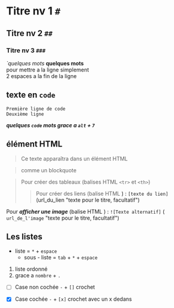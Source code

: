 # Titre nv 1 `#`
## Titre nv 2 `##`
### Titre nv 3 `###`
*`quelques mots*
**quelques mots**  
pour mettre a la ligne simplement   
2 espaces a la fin de la ligne  

## texte en `code`
    Première ligne de code
    Deuxième ligne
***quelques `code` mots grace a `alt` + `7`***

## élément HTML 
> Ce texte apparaîtra dans un élément HTML 
<blockquote>comme un blockquote</blockquote>

>Pour créer des tableaux (balises HTML `<tr>` et `<th>`)
>>Pour créer des liens (balise HTML <a>) :
>`[texte du lien]`(url_du_lien "texte pour le titre, facultatif")

Pour ***afficher une image*** (balise HTML <img>) :
`![Texte alternatif]` ( `url_de_l'image` "texte pour le titre, facultatif")



## Les listes
* liste = `*` + `espace`
   * sous - liste = `tab` + `*` + `espace`

1. liste ordonné
2. grace a `nombre` + `.`

- [ ] Case non cochée `-` + `[]` crochet
- [x] Case cochée  `-` + `[x]` crochet avec un x dedans




